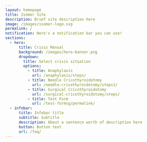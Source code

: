 ```yaml
---
layout: homepage
title: Isomer Site
description: Brief site description here
image: /images/isomer-logo.svg
permalink: /
notification: Here's a notification bar you can use!
sections:
  - hero:
      title: Crisis Manual
      background: /images/hero-banner.png
      dropdown:
        title: Select crisis situation
        options:
          - title: Anaphylaxis
            url: /anaphylaxis/steps/
          - title: Needle Cricothyroidotomy
            url: /needle-cricothyroidotomy/steps1/
          - title: Surgical Cricothyroidotomy
            url: /surgical-cricothyroidotomy/steps/
          - title: Test Form
            url: /test-formsg/permalink/
  - infobar:
      title: Infobar title
      subtitle: Subtitle
      description: About a sentence worth of description here
      button: Button text
      url: /faq/
---
```

